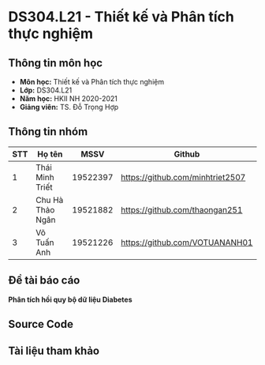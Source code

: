 # DS304.L21 - Thiết kế và Phân tích thực nghiệm

## Thông tin môn học
* **Môn học:** Thiết kế và Phân tích thực nghiệm
* **Lớp:** DS304.L21
* **Năm học:** HKII NH 2020-2021
* **Giảng viên:** TS. Đỗ Trọng Hợp

## Thông tin nhóm
STT | Họ tên | MSSV | Github
--- | -------|------|--------
1 | Thái Minh Triết | 19522397 | https://github.com/minhtriet2507
2 | Chu Hà Thảo Ngân | 19521882 | https://github.com/thaongan251
3 | Võ Tuấn Anh | 19521226 | https://github.com/VOTUANANH01

## Đề tài báo cáo
**Phân tích hồi quy bộ dữ liệu Diabetes**

## Source Code

## Tài liệu tham khảo
